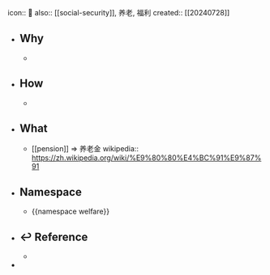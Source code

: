 icon:: 📄
also:: [[social-security]], 养老, 福利
created:: [[20240728]]

- ## Why
  -
- ## How
  -
- ## What
  - [[pension]] => 养老金
    wikipedia:: https://zh.wikipedia.org/wiki/%E9%80%80%E4%BC%91%E9%87%91
- ## Namespace
  - {{namespace welfare}}
- ## ↩ Reference
  -
-